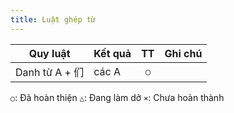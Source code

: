 ```yaml
---
title: Luật ghép từ
---
```


| Quy luật                             | Kết quả          | TT  | Ghi chú |
| ------------------------------------ | ---------------- | :-: | ------- |
| <x-t>Danh từ A</x-t> + <x-v>们</x-v> | <x-v>các A</x-v> | `○` |

`○`: Đã hoàn thiện `△`: Đang làm dở `×`: Chưa hoàn thành
